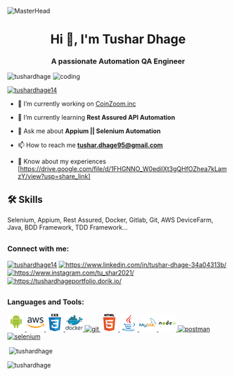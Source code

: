 ![MasterHead](https://marketplace.canva.com/EAE4d-MUMN0/1/0/1600w/canva-black-minimalist-linkedin-banner-YOajvAl8njI.jpg)
<h1 align="center">Hi 👋, I'm Tushar Dhage</h1>
<h3 align="center">A passionate Automation QA Engineer</h3>
<img align="right" alt="coding" width="400" src="https://miro.medium.com/max/720/0*yVqaoB4N64ZrBXWo.gif">

<p align="left"> <img src="https://komarev.com/ghpvc/?username=tushardhage&label=Profile%20views&color=0e75b6&style=flat" alt="tushardhage" /> </p>

<p align="left"> <a href="https://twitter.com/tushardhage14" target="blank"><img src="https://img.shields.io/twitter/follow/tushardhage14?logo=twitter&style=for-the-badge" alt="tushardhage14" /></a> </p>

- 🔭 I’m currently working on [CoinZoom.inc](https://www.coinzoom.com/)

- 🌱 I’m currently learning **Rest Assured API Automation**

- 💬 Ask me about **Appium || Selenium Automation**

- 📫 How to reach me **tushar.dhage95@gmail.com**

- 📄 Know about my experiences [https://drive.google.com/file/d/1FHGNNO_W0edilXt3gQHfOZhea7kLamzY/view?usp=share_link]

## 🛠 Skills
Selenium, Appium, Rest Assured, Docker, Gitlab, Git, AWS DeviceFarm, Java, BDD Framework, TDD Framework...

## <h3 align="left">Connect with me:</h3>
<p align="left">
<a href="https://twitter.com/tushardhage14" target="blank"><img align="center" src="https://raw.githubusercontent.com/rahuldkjain/github-profile-readme-generator/master/src/images/icons/Social/twitter.svg" alt="tushardhage14" height="30" width="40" /></a>
<a href="https://www.linkedin.com/in/tushar-dhage-34a04313b/" target="blank"><img align="center" src="https://raw.githubusercontent.com/rahuldkjain/github-profile-readme-generator/master/src/images/icons/Social/linked-in-alt.svg" alt="https://www.linkedin.com/in/tushar-dhage-34a04313b/" height="30" width="40" /></a>
<a href="https://www.instagram.com/tu_shar2021/" target="blank"><img align="center" src="https://raw.githubusercontent.com/rahuldkjain/github-profile-readme-generator/master/src/images/icons/Social/instagram.svg" alt="https://www.instagram.com/tu_shar2021/" height="30" width="40" /></a>
 <a href="https://tushardhageportfolio.dorik.io/" target="blank"><img align="center" src="https://img.shields.io/badge/my_portfolio-000?style=for-the-badge&logo=ko-fi&logoColor=white" alt="https://tushardhageportfolio.dorik.io/" height="30" width="120" /></a> 
  </p>


## <h3 align="left">Languages and Tools:</h3>
<p align="left"> <a href="https://developer.android.com" target="_blank" rel="noreferrer"> <img src="https://raw.githubusercontent.com/devicons/devicon/master/icons/android/android-original-wordmark.svg" alt="android" width="40" height="40"/> </a> <a href="https://aws.amazon.com" target="_blank" rel="noreferrer"> <img src="https://raw.githubusercontent.com/devicons/devicon/master/icons/amazonwebservices/amazonwebservices-original-wordmark.svg" alt="aws" width="40" height="40"/> </a> <a href="https://www.w3schools.com/css/" target="_blank" rel="noreferrer"> <img src="https://raw.githubusercontent.com/devicons/devicon/master/icons/css3/css3-original-wordmark.svg" alt="css3" width="40" height="40"/> </a> <a href="https://www.docker.com/" target="_blank" rel="noreferrer"> <img src="https://raw.githubusercontent.com/devicons/devicon/master/icons/docker/docker-original-wordmark.svg" alt="docker" width="40" height="40"/> </a> <a href="https://git-scm.com/" target="_blank" rel="noreferrer"> <img src="https://www.vectorlogo.zone/logos/git-scm/git-scm-icon.svg" alt="git" width="40" height="40"/> </a> <a href="https://www.w3.org/html/" target="_blank" rel="noreferrer"> <img src="https://raw.githubusercontent.com/devicons/devicon/master/icons/html5/html5-original-wordmark.svg" alt="html5" width="40" height="40"/> </a> <a href="https://www.java.com" target="_blank" rel="noreferrer"> <img src="https://raw.githubusercontent.com/devicons/devicon/master/icons/java/java-original.svg" alt="java" width="40" height="40"/> </a> <a href="https://www.mysql.com/" target="_blank" rel="noreferrer"> <img src="https://raw.githubusercontent.com/devicons/devicon/master/icons/mysql/mysql-original-wordmark.svg" alt="mysql" width="40" height="40"/> </a> <a href="https://nodejs.org" target="_blank" rel="noreferrer"> <img src="https://raw.githubusercontent.com/devicons/devicon/master/icons/nodejs/nodejs-original-wordmark.svg" alt="nodejs" width="40" height="40"/> </a> <a href="https://postman.com" target="_blank" rel="noreferrer"> <img src="https://www.vectorlogo.zone/logos/getpostman/getpostman-icon.svg" alt="postman" width="40" height="40"/> </a> <a href="https://www.selenium.dev" target="_blank" rel="noreferrer"> <img src="https://raw.githubusercontent.com/detain/svg-logos/780f25886640cef088af994181646db2f6b1a3f8/svg/selenium-logo.svg" alt="selenium" width="40" height="40"/> </a> </p>

<p>&nbsp;<img align="center" src="https://github-readme-stats-sigma-five.vercel.app/api?username=tushardhage&show_icons=true&locale=en" alt="tushardhage" /></p>

<p><img align="center" src="https://github-readme-streak-stats.herokuapp.com/?user=tushardhage&" alt="tushardhage" /></p>



